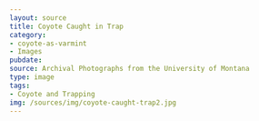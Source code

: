 ```yaml
---
layout: source
title: Coyote Caught in Trap
category: 
- coyote-as-varmint
- Images
pubdate: 
source: Archival Photographs from the University of Montana 
type: image
tags: 
- Coyote and Trapping
img: /sources/img/coyote-caught-trap2.jpg
---
```


